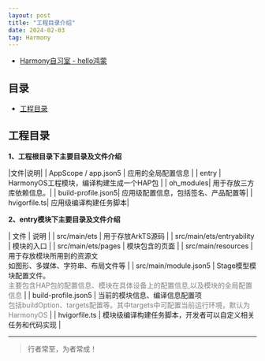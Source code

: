 ```yaml
---
layout: post
title: "工程目录介绍"
date: 2024-02-03
tag: Harmony
---
```



- [Harmony自习室 - hello鸿蒙](https://mp.weixin.qq.com/s?__biz=MzkwNzcwOTA2NQ==&mid=2247483666&idx=1&sn=945a2a9a158f38ac1447f6b74f97159b&chksm=c0d45ef4f7a3d7e2a09b6ea033effbcb06e40784997b5b660cb41efd64adf33b0c18f05fe041&scene=178&cur_album_id=3483321268608958472#rd)


## 目录
- [工程目录](#content1)   


## <a id="content1">工程目录</a>

**1、工程根目录下主要目录及文件介绍**  

|文件|说明|
| AppScope / app.json5 | 应用的全局配置信息 |
| entry | HarmonyOS工程模块，编译构建生成一个HAP包 |
| oh_modules| 用于存放三方库依赖信息。|
| build-profile.json5| 应用级配置信息，包括签名、产品配置等|
| hvigorfile.ts| 应用级编译构建任务脚本|


**2、entry模块下主要目录及文件介绍**

| 文件 | 说明 |
| src/main/ets | 用于存放ArkTS源码 |
| src/main/ets/entryability | 模块的入口 |
| src/main/ets/pages | 模块包含的页面 |
| src/main/resources | 用于存放模块所用到的资源文<br>如图形、多媒体、字符串、布局文件等 |
| src/main/module.json5 | Stage模型模块配置文件。<br><span style="color:gray;">主要包含HAP包的配置信息、模块在具体设备上的配置信息,以及模块的全局配置信息</span> |
| build-profile.json5 | 当前的模块信息、编译信息配置项<br><span style="color:gray;">包括buildOption、targets配置等。其中targets中可配置当前运行环境，默认为HarmonyOS </span>|
| hvigorfile.ts | 模块级编译构建任务脚本，开发者可以自定义相关任务和代码实现 |




----------
>  行者常至，为者常成！


